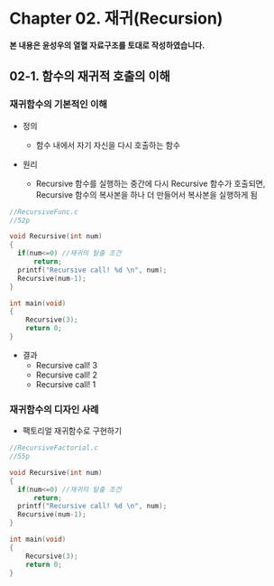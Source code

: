 # Chapter 02. 재귀(Recursion)

**본 내용은 윤성우의 열혈 자료구조를 토대로 작성하였습니다.**


## 02-1. 함수의 재귀적 호출의 이해

### 재귀함수의 기본적인 이해

* 정의
  * 함수 내에서 자기 자신을 다시 호출하는 함수

* 원리
  * Recursive 함수를 실행하는 중간에 다시 Recursive 함수가 호출되면, Recursive 함수의 복사본을 하나 더 만들어서 복사본을 실행하게 됨

```C
//RecursiveFunc.c
//52p

void Recursive(int num)
{
  if(num<=0) //재귀의 탈출 조건
      return;
  printf("Recursive call! %d \n", num);
  Recursive(num-1);
}

int main(void)
{
    Recursive(3);
    return 0;
}

```

* 결과
  * Recursive call! 3
  * Recursive call! 2
  * Recursive call! 1


### 재귀함수의 디자인 사례

* 팩토리얼 재귀함수로 구현하기

```C
//RecursiveFactorial.c
//55p

void Recursive(int num)
{
  if(num<=0) //재귀의 탈출 조건
      return;
  printf("Recursive call! %d \n", num);
  Recursive(num-1);
}

int main(void)
{
    Recursive(3);
    return 0;
}

```
